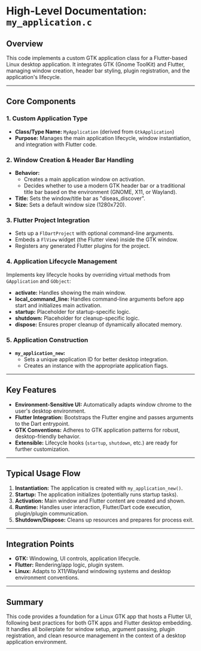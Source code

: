# High-Level Documentation: `my_application.c`

## Overview

This code implements a custom GTK application class for a Flutter-based Linux desktop application. It integrates GTK (Gnome ToolKit) and Flutter, managing window creation, header bar styling, plugin registration, and the application's lifecycle.

---

## Core Components

### 1. Custom Application Type
- **Class/Type Name:** `MyApplication` (derived from `GtkApplication`)
- **Purpose:** Manages the main application lifecycle, window instantiation, and integration with Flutter code.

### 2. Window Creation & Header Bar Handling
- **Behavior:** 
  - Creates a main application window on activation.
  - Decides whether to use a modern GTK header bar or a traditional title bar based on the environment (GNOME, X11, or Wayland).
- **Title:** Sets the window/title bar as "diseas_discover".
- **Size:** Sets a default window size (1280x720).

### 3. Flutter Project Integration
- Sets up a `FlDartProject` with optional command-line arguments.
- Embeds a `FlView` widget (the Flutter view) inside the GTK window.
- Registers any generated Flutter plugins for the project.

### 4. Application Lifecycle Management
Implements key lifecycle hooks by overriding virtual methods from `GApplication` and `GObject`:
- **activate:** Handles showing the main window.
- **local_command_line:** Handles command-line arguments before app start and initializes main activation.
- **startup:** Placeholder for startup-specific logic.
- **shutdown:** Placeholder for cleanup-specific logic.
- **dispose:** Ensures proper cleanup of dynamically allocated memory.

### 5. Application Construction
- **`my_application_new`:**
  - Sets a unique application ID for better desktop integration.
  - Creates an instance with the appropriate application flags.

---

## Key Features

- **Environment-Sensitive UI:** Automatically adapts window chrome to the user's desktop environment.
- **Flutter Integration:** Bootstraps the Flutter engine and passes arguments to the Dart entrypoint.
- **GTK Conventions:** Adheres to GTK application patterns for robust, desktop-friendly behavior.
- **Extensible:** Lifecycle hooks (`startup`, `shutdown`, etc.) are ready for further customization.

---

## Typical Usage Flow

1. **Instantiation:** The application is created with `my_application_new()`.
2. **Startup:** The application initializes (potentially runs startup tasks).
3. **Activation:** Main window and Flutter content are created and shown.
4. **Runtime:** Handles user interaction, Flutter/Dart code execution, plugin/plugin communication.
5. **Shutdown/Dispose:** Cleans up resources and prepares for process exit.

---

## Integration Points

- **GTK:** Windowing, UI controls, application lifecycle.
- **Flutter:** Rendering/app logic, plugin system.
- **Linux:** Adapts to X11/Wayland windowing systems and desktop environment conventions.

---

## Summary

This code provides a foundation for a Linux GTK app that hosts a Flutter UI, following best practices for both GTK apps and Flutter desktop embedding. It handles all boilerplate for window setup, argument passing, plugin registration, and clean resource management in the context of a desktop application environment.